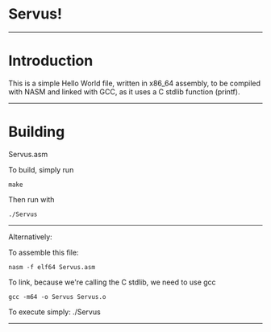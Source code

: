 # Servus!

---

# Introduction

This is a simple Hello World file, written in x86_64 assembly, to be 
compiled with NASM and linked with GCC, as it uses a C stdlib function
(printf). 

---

# Building

Servus.asm

To build, simply run 

    make

Then run with

    ./Servus

---

Alternatively:

To assemble this file: 

    nasm -f elf64 Servus.asm

To link, because we're calling the C stdlib, we need to use gcc

    gcc -m64 -o Servus Servus.o 

To execute simply:
    ./Servus

---

